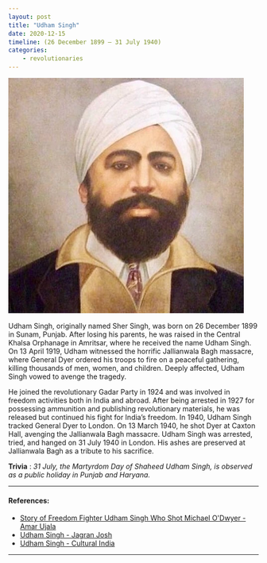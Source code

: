 ```yaml
---
layout: post
title: "Udham Singh"
date: 2020-12-15
timeline: (26 December 1899 – 31 July 1940)
categories:
    - revolutionaries
---
```


<img src="/images/Udham_Singh.jpeg" alt="Udham Singh Image" class="circular-img" />

Udham Singh, originally named Sher Singh, was born on 26 December 1899 in Sunam, Punjab. After losing his parents, he was raised in the Central Khalsa Orphanage in Amritsar, where he received the name Udham Singh. On 13 April 1919, Udham witnessed the horrific Jallianwala Bagh massacre, where General Dyer ordered his troops to fire on a peaceful gathering, killing thousands of men, women, and children. Deeply affected, Udham Singh vowed to avenge the tragedy.

He joined the revolutionary Gadar Party in 1924 and was involved in freedom activities both in India and abroad. After being arrested in 1927 for possessing ammunition and publishing revolutionary materials, he was released but continued his fight for India’s freedom. In 1940, Udham Singh tracked General Dyer to London. On 13 March 1940, he shot Dyer at Caxton Hall, avenging the Jallianwala Bagh massacre. Udham Singh was arrested, tried, and hanged on 31 July 1940 in London. His ashes are preserved at Jallianwala Bagh as a tribute to his sacrifice.

__Trivia__ : *31 July, the Martyrdom Day of Shaheed Udham Singh, is observed as a public holiday in Punjab and Haryana.*


---

#### References:

- [Story of Freedom Fighter Udham Singh Who Shot Michael O'Dwyer - Amar Ujala](https://www.amarujala.com/india-news/story-of-freedom-fighter-udham-singh-who-shot-michael-o-dwyer-for-jallianwala-bagh-massacre)  
- [Udham Singh - Jagran Josh](https://www.jagranjosh.com/general-knowledge/udham-singh-1596183144-1)  
- [Udham Singh - Cultural India](https://learn.culturalindia.net/udham-singh.html)

---

